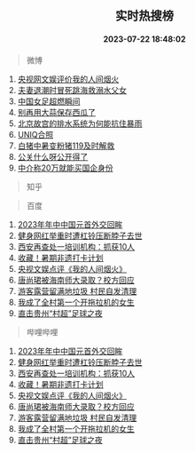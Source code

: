 <div align="center"><h2>实时热搜榜</h2><h4>2023-07-22 18:48:02</h4></div>

> 微博  

1. [央视网文娱评价我的人间烟火](https://s.weibo.com/weibo?q=%23%E5%A4%AE%E8%A7%86%E7%BD%91%E6%96%87%E5%A8%B1%E8%AF%84%E4%BB%B7%E6%88%91%E7%9A%84%E4%BA%BA%E9%97%B4%E7%83%9F%E7%81%AB%23&t=31&band_rank=1&Refer=top)<br />
2. [夫妻退潮时冒死跳海救溺水父女](https://s.weibo.com/weibo?q=%23%E5%A4%AB%E5%A6%BB%E9%80%80%E6%BD%AE%E6%97%B6%E5%86%92%E6%AD%BB%E8%B7%B3%E6%B5%B7%E6%95%91%E6%BA%BA%E6%B0%B4%E7%88%B6%E5%A5%B3%23&t=31&band_rank=2&Refer=top)<br />
3. [中国女足超燃瞬间](https://s.weibo.com/weibo?q=%23%E4%B8%AD%E5%9B%BD%E5%A5%B3%E8%B6%B3%E8%B6%85%E7%87%83%E7%9E%AC%E9%97%B4%23&t=31&band_rank=3&Refer=top)<br />
4. [别再用大蒜保存西瓜了](https://s.weibo.com/weibo?q=%23%E5%88%AB%E5%86%8D%E7%94%A8%E5%A4%A7%E8%92%9C%E4%BF%9D%E5%AD%98%E8%A5%BF%E7%93%9C%E4%BA%86%23&t=31&band_rank=4&Refer=top)<br />
5. [北京故宫的排水系统为何能抗住暴雨](https://s.weibo.com/weibo?q=%23%E5%8C%97%E4%BA%AC%E6%95%85%E5%AE%AB%E7%9A%84%E6%8E%92%E6%B0%B4%E7%B3%BB%E7%BB%9F%E4%B8%BA%E4%BD%95%E8%83%BD%E6%8A%97%E4%BD%8F%E6%9A%B4%E9%9B%A8%23&t=31&band_rank=5&Refer=top)<br />
6. [UNIQ合照](https://s.weibo.com/weibo?q=UNIQ%E5%90%88%E7%85%A7&t=31&band_rank=6&Refer=top)<br />
7. [白猪中暑变粉猪119及时解救](https://s.weibo.com/weibo?q=%23%E7%99%BD%E7%8C%AA%E4%B8%AD%E6%9A%91%E5%8F%98%E7%B2%89%E7%8C%AA119%E5%8F%8A%E6%97%B6%E8%A7%A3%E6%95%91%23&t=31&band_rank=7&Refer=top)<br />
8. [公关什么呀公开得了](https://s.weibo.com/weibo?q=%23%E5%85%AC%E5%85%B3%E4%BB%80%E4%B9%88%E5%91%80%E5%85%AC%E5%BC%80%E5%BE%97%E4%BA%86%23&t=31&band_rank=8&Refer=top)<br />
9. [中介称20万就能买国企身份](https://s.weibo.com/weibo?q=%23%E4%B8%AD%E4%BB%8B%E7%A7%B020%E4%B8%87%E5%B0%B1%E8%83%BD%E4%B9%B0%E5%9B%BD%E4%BC%81%E8%BA%AB%E4%BB%BD%23&t=31&band_rank=9&Refer=top)<br />

> 知乎  


> 百度  

1. [2023年年中中国元首外交回眸](https://www.baidu.com/s?wd=2023%E5%B9%B4%E5%B9%B4%E4%B8%AD%E4%B8%AD%E5%9B%BD%E5%85%83%E9%A6%96%E5%A4%96%E4%BA%A4%E5%9B%9E%E7%9C%B8&sa=fyb_news&rsv_dl=fyb_news)<br />
2. [健身网红举重时遭杠铃压断脖子去世](https://www.baidu.com/s?wd=%E5%81%A5%E8%BA%AB%E7%BD%91%E7%BA%A2%E4%B8%BE%E9%87%8D%E6%97%B6%E9%81%AD%E6%9D%A0%E9%93%83%E5%8E%8B%E6%96%AD%E8%84%96%E5%AD%90%E5%8E%BB%E4%B8%96&sa=fyb_news&rsv_dl=fyb_news)<br />
3. [西安再查处一培训机构：抓获10人](https://www.baidu.com/s?wd=%E8%A5%BF%E5%AE%89%E5%86%8D%E6%9F%A5%E5%A4%84%E4%B8%80%E5%9F%B9%E8%AE%AD%E6%9C%BA%E6%9E%84%EF%BC%9A%E6%8A%93%E8%8E%B710%E4%BA%BA&sa=fyb_news&rsv_dl=fyb_news)<br />
4. [收藏！暑期非遗打卡计划](https://www.baidu.com/s?wd=%E6%94%B6%E8%97%8F%EF%BC%81%E6%9A%91%E6%9C%9F%E9%9D%9E%E9%81%97%E6%89%93%E5%8D%A1%E8%AE%A1%E5%88%92&sa=fyb_news&rsv_dl=fyb_news)<br />
5. [央视文娱点评《我的人间烟火》](https://www.baidu.com/s?wd=%E5%A4%AE%E8%A7%86%E6%96%87%E5%A8%B1%E7%82%B9%E8%AF%84%E3%80%8A%E6%88%91%E7%9A%84%E4%BA%BA%E9%97%B4%E7%83%9F%E7%81%AB%E3%80%8B&sa=fyb_news&rsv_dl=fyb_news)<br />
6. [唐尚珺被海南师大录取？校方回应](https://www.baidu.com/s?wd=%E5%94%90%E5%B0%9A%E7%8F%BA%E8%A2%AB%E6%B5%B7%E5%8D%97%E5%B8%88%E5%A4%A7%E5%BD%95%E5%8F%96%EF%BC%9F%E6%A0%A1%E6%96%B9%E5%9B%9E%E5%BA%94&sa=fyb_news&rsv_dl=fyb_news)<br />
7. [游客露营留满地垃圾 村民自发清理](https://www.baidu.com/s?wd=%E6%B8%B8%E5%AE%A2%E9%9C%B2%E8%90%A5%E7%95%99%E6%BB%A1%E5%9C%B0%E5%9E%83%E5%9C%BE+%E6%9D%91%E6%B0%91%E8%87%AA%E5%8F%91%E6%B8%85%E7%90%86&sa=fyb_news&rsv_dl=fyb_news)<br />
8. [我成了全村第一个开拖拉机的女生](https://www.baidu.com/s?wd=%E6%88%91%E6%88%90%E4%BA%86%E5%85%A8%E6%9D%91%E7%AC%AC%E4%B8%80%E4%B8%AA%E5%BC%80%E6%8B%96%E6%8B%89%E6%9C%BA%E7%9A%84%E5%A5%B3%E7%94%9F&sa=fyb_news&rsv_dl=fyb_news)<br />
9. [直击贵州“村超”足球之夜](https://www.baidu.com/s?wd=%E7%9B%B4%E5%87%BB%E8%B4%B5%E5%B7%9E%E2%80%9C%E6%9D%91%E8%B6%85%E2%80%9D%E8%B6%B3%E7%90%83%E4%B9%8B%E5%A4%9C&sa=fyb_news&rsv_dl=fyb_news)<br />

> 哔哩哔哩  

1. [2023年年中中国元首外交回眸](https://www.baidu.com/s?wd=2023%E5%B9%B4%E5%B9%B4%E4%B8%AD%E4%B8%AD%E5%9B%BD%E5%85%83%E9%A6%96%E5%A4%96%E4%BA%A4%E5%9B%9E%E7%9C%B8&sa=fyb_news&rsv_dl=fyb_news)<br />
2. [健身网红举重时遭杠铃压断脖子去世](https://www.baidu.com/s?wd=%E5%81%A5%E8%BA%AB%E7%BD%91%E7%BA%A2%E4%B8%BE%E9%87%8D%E6%97%B6%E9%81%AD%E6%9D%A0%E9%93%83%E5%8E%8B%E6%96%AD%E8%84%96%E5%AD%90%E5%8E%BB%E4%B8%96&sa=fyb_news&rsv_dl=fyb_news)<br />
3. [西安再查处一培训机构：抓获10人](https://www.baidu.com/s?wd=%E8%A5%BF%E5%AE%89%E5%86%8D%E6%9F%A5%E5%A4%84%E4%B8%80%E5%9F%B9%E8%AE%AD%E6%9C%BA%E6%9E%84%EF%BC%9A%E6%8A%93%E8%8E%B710%E4%BA%BA&sa=fyb_news&rsv_dl=fyb_news)<br />
4. [收藏！暑期非遗打卡计划](https://www.baidu.com/s?wd=%E6%94%B6%E8%97%8F%EF%BC%81%E6%9A%91%E6%9C%9F%E9%9D%9E%E9%81%97%E6%89%93%E5%8D%A1%E8%AE%A1%E5%88%92&sa=fyb_news&rsv_dl=fyb_news)<br />
5. [央视文娱点评《我的人间烟火》](https://www.baidu.com/s?wd=%E5%A4%AE%E8%A7%86%E6%96%87%E5%A8%B1%E7%82%B9%E8%AF%84%E3%80%8A%E6%88%91%E7%9A%84%E4%BA%BA%E9%97%B4%E7%83%9F%E7%81%AB%E3%80%8B&sa=fyb_news&rsv_dl=fyb_news)<br />
6. [唐尚珺被海南师大录取？校方回应](https://www.baidu.com/s?wd=%E5%94%90%E5%B0%9A%E7%8F%BA%E8%A2%AB%E6%B5%B7%E5%8D%97%E5%B8%88%E5%A4%A7%E5%BD%95%E5%8F%96%EF%BC%9F%E6%A0%A1%E6%96%B9%E5%9B%9E%E5%BA%94&sa=fyb_news&rsv_dl=fyb_news)<br />
7. [游客露营留满地垃圾 村民自发清理](https://www.baidu.com/s?wd=%E6%B8%B8%E5%AE%A2%E9%9C%B2%E8%90%A5%E7%95%99%E6%BB%A1%E5%9C%B0%E5%9E%83%E5%9C%BE+%E6%9D%91%E6%B0%91%E8%87%AA%E5%8F%91%E6%B8%85%E7%90%86&sa=fyb_news&rsv_dl=fyb_news)<br />
8. [我成了全村第一个开拖拉机的女生](https://www.baidu.com/s?wd=%E6%88%91%E6%88%90%E4%BA%86%E5%85%A8%E6%9D%91%E7%AC%AC%E4%B8%80%E4%B8%AA%E5%BC%80%E6%8B%96%E6%8B%89%E6%9C%BA%E7%9A%84%E5%A5%B3%E7%94%9F&sa=fyb_news&rsv_dl=fyb_news)<br />
9. [直击贵州“村超”足球之夜](https://www.baidu.com/s?wd=%E7%9B%B4%E5%87%BB%E8%B4%B5%E5%B7%9E%E2%80%9C%E6%9D%91%E8%B6%85%E2%80%9D%E8%B6%B3%E7%90%83%E4%B9%8B%E5%A4%9C&sa=fyb_news&rsv_dl=fyb_news)<br />
